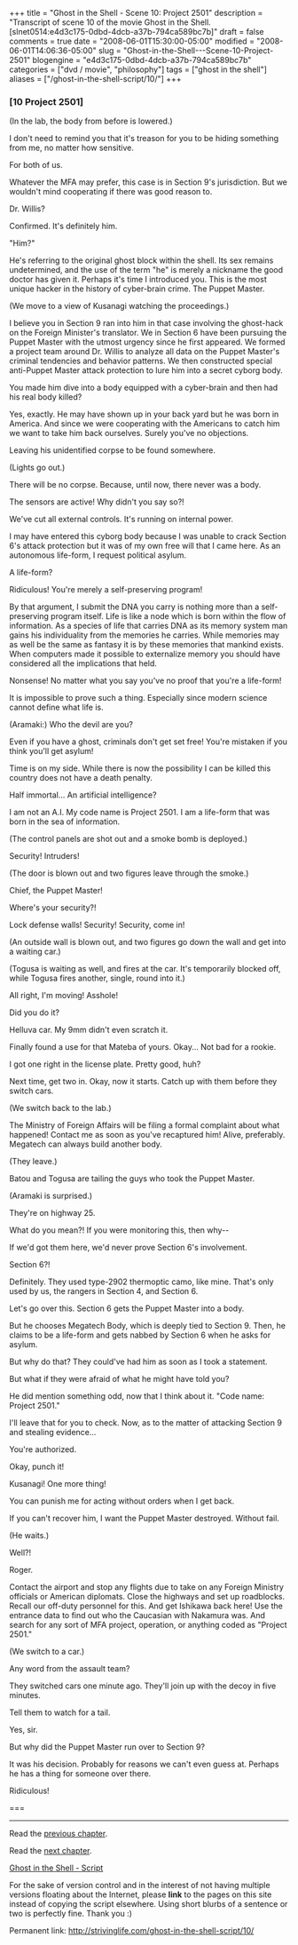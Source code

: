 +++
title = "Ghost in the Shell - Scene 10: Project 2501"
description = "Transcript of scene 10 of the movie Ghost in the Shell. [slnet0514:e4d3c175-0dbd-4dcb-a37b-794ca589bc7b]"
draft = false
comments = true
date = "2008-06-01T15:30:00-05:00"
modified = "2008-06-01T14:06:36-05:00"
slug = "Ghost-in-the-Shell---Scene-10-Project-2501"
blogengine = "e4d3c175-0dbd-4dcb-a37b-794ca589bc7b"
categories = ["dvd / movie", "philosophy"]
tags = ["ghost in the shell"]
aliases = ["/ghost-in-the-shell-script/10/"]
+++

<h3>[10 Project 2501]</h3>
<p>
(In the lab, the body from before is lowered.) 
</p>
<p>
I don&#39;t need to remind you that it&#39;s treason for you to be hiding something from me, no matter how sensitive. 
</p>
<p>
For both of us. 
</p>
<p>
Whatever the MFA may prefer, this case is in Section 9&#39;s jurisdiction. But we wouldn&#39;t mind cooperating if there was good reason to. 
</p>
<p>
Dr. Willis? 
</p>
<p>
Confirmed. It&#39;s definitely him. 
</p>
<p>
&quot;Him?&quot; 
</p>
<p>
He&#39;s referring to the original ghost block within the shell. Its sex remains undetermined, and the use of the term &quot;he&quot; is merely a nickname the good doctor has given it. Perhaps it&#39;s time I introduced you. This is the most unique hacker in the history of cyber-brain crime. The Puppet Master. 
</p>
<p>
(We move to a view of Kusanagi watching the proceedings.) 
</p>
<p>
I believe you in Section 9 ran into him in that case involving the ghost-hack on the Foreign Minister&#39;s translator. We in Section 6 have been pursuing the Puppet Master with the utmost urgency since he first appeared. We formed a project team around Dr. Willis to analyze all data on the Puppet Master&#39;s criminal tendencies and behavior patterns. We then constructed special anti-Puppet Master attack protection to lure him into a secret cyborg body. 
</p>
<p>
You made him dive into a body equipped with a cyber-brain and then had his real body killed? 
</p>
<p>
Yes, exactly. He may have shown up in your back yard but he was born in America. And since we were cooperating with the Americans to catch him we want to take him back ourselves. Surely you&#39;ve no objections. 
</p>
<p>
Leaving his unidentified corpse to be found somewhere. 
</p>
<p>
(Lights go out.) 
</p>
<p>
There will be no corpse. Because, until now, there never was a body. 
</p>
<p>
The sensors are active! Why didn&#39;t you say so?! 
</p>
<p>
We&#39;ve cut all external controls. It&#39;s running on internal power. 
</p>
<p>
I may have entered this cyborg body because I was unable to crack Section 6&#39;s attack protection but it was of my own free will that I came here. As an autonomous life-form, I request political asylum. 
</p>
<p>
A life-form? 
</p>
<p>
Ridiculous! You&#39;re merely a self-preserving program! 
</p>
<p>
By that argument, I submit the DNA you carry is nothing more than a self-preserving program itself. Life is like a node which is born within the flow of information. As a species of life that carries DNA as its memory system man gains his individuality from the memories he carries. While memories may as well be the same as fantasy it is by these memories that mankind exists. When computers made it possible to externalize memory you should have considered all the implications that held. 
</p>
<p>
Nonsense! No matter what you say you&#39;ve no proof that you&#39;re a life-form! 
</p>
<p>
It is impossible to prove such a thing. Especially since modern science cannot define what life is. 
</p>
<p>
(Aramaki:) Who the devil are you? 
</p>
<p>
Even if you have a ghost, criminals don&#39;t get set free! You&#39;re mistaken if you think you&#39;ll get asylum! 
</p>
<p>
Time is on my side. While there is now the possibility I can be killed this country does not have a death penalty. 
</p>
<p>
Half immortal... An artificial intelligence? 
</p>
<p>
I am not an A.I. My code name is Project 2501. I am a life-form that was born in the sea of information. 
</p>
<p>
(The control panels are shot out and a smoke bomb is deployed.) 
</p>
<p>
Security! Intruders! 
</p>
<p>
(The door is blown out and two figures leave through the smoke.) 
</p>
<p>
Chief, the Puppet Master! 
</p>
<p>
Where&#39;s your security?! 
</p>
<p>
Lock defense walls! Security! Security, come in! 
</p>
<p>
(An outside wall is blown out, and two figures go down the wall and get into a waiting car.) 
</p>
<p>
(Togusa is waiting as well, and fires at the car. It&#39;s temporarily blocked off, while Togusa fires another, single, round into it.) 
</p>
<p>
All right, I&#39;m moving! Asshole! 
</p>
<p>
Did you do it? 
</p>
<p>
Helluva car. My 9mm didn&#39;t even scratch it. 
</p>
<p>
Finally found a use for that Mateba of yours. Okay... Not bad for a rookie. 
</p>
<p>
I got one right in the license plate. Pretty good, huh? 
</p>
<p>
Next time, get two in. Okay, now it starts. Catch up with them before they switch cars. 
</p>
<p>
(We switch back to the lab.) 
</p>
<p>
The Ministry of Foreign Affairs will be filing a formal complaint about what happened! Contact me as soon as you&#39;ve recaptured him! Alive, preferably. Megatech can always build another body. 
</p>
<p>
(They leave.) 
</p>
<p>
Batou and Togusa are tailing the guys who took the Puppet Master. 
</p>
<p>
(Aramaki is surprised.) 
</p>
<p>
They&#39;re on highway 25. 
</p>
<p>
What do you mean?! If you were monitoring this, then why-- 
</p>
<p>
If we&#39;d got them here, we&#39;d never prove Section 6&#39;s involvement. 
</p>
<p>
Section 6?! 
</p>
<p>
Definitely. They used type-2902 thermoptic camo, like mine. That&#39;s only used by us, the rangers in Section 4, and Section 6. 
</p>
<p>
Let&#39;s go over this. Section 6 gets the Puppet Master into a body. 
</p>
<p>
But he chooses Megatech Body, which is deeply tied to Section 9. Then, he claims to be a life-form and gets nabbed by Section 6 when he asks for asylum. 
</p>
<p>
But why do that? They could&#39;ve had him as soon as I took a statement. 
</p>
<p>
But what if they were afraid of what he might have told you? 
</p>
<p>
He did mention something odd, now that I think about it. &quot;Code name: Project 2501.&quot; 
</p>
<p>
I&#39;ll leave that for you to check. Now, as to the matter of attacking Section 9 and stealing evidence... 
</p>
<p>
You&#39;re authorized. 
</p>
<p>
Okay, punch it! 
</p>
<p>
Kusanagi! One more thing! 
</p>
<p>
You can punish me for acting without orders when I get back. 
</p>
<p>
If you can&#39;t recover him, I want the Puppet Master destroyed. Without fail. 
</p>
<p>
(He waits.) 
</p>
<p>
Well?! 
</p>
<p>
Roger. 
</p>
<p>
Contact the airport and stop any flights due to take on any Foreign Ministry officials or American diplomats. Close the highways and set up roadblocks. Recall our off-duty personnel for this. And get Ishikawa back here! Use the entrance data to find out who the Caucasian with Nakamura was. And search for any sort of MFA project, operation, or anything coded as &quot;Project 2501.&quot; 
</p>
<p>
(We switch to a car.) 
</p>
<p>
Any word from the assault team? 
</p>
<p>
They switched cars one minute ago. They&#39;ll join up with the decoy in five minutes. 
</p>
<p>
Tell them to watch for a tail. 
</p>
<p>
Yes, sir. 
</p>
<p>
But why did the Puppet Master run over to Section 9? 
</p>
<p>
It was his decision. Probably for reasons we can&#39;t even guess at. Perhaps he has a thing for someone over there. 
</p>
<p>
Ridiculous! 
</p>
<p>
=== 
</p>
<hr />
<p>
Read the <a href="http://strivinglife.com/ghost-in-the-shell-script/09/">previous chapter</a>. 
</p>
<p>
Read the <a href="http://strivinglife.com/ghost-in-the-shell-script/11/">next chapter</a>. 
</p>
<p>
<a href="http://strivinglife.com/ghost-in-the-shell-script/">Ghost in the Shell - Script</a> 
</p>
<div class="tip">
<p>
For the sake of version control and in the interest of not having multiple versions floating about the Internet, please <strong>link</strong> to the pages on this site instead of copying the script elsewhere. Using short blurbs of a sentence or two is perfectly fine. Thank you :) 
</p>
<p>
Permanent link: <a href="http://strivinglife.com/ghost-in-the-shell-script/10/">http://strivinglife.com/ghost-in-the-shell-script/10/</a> 
</p>
</div>


